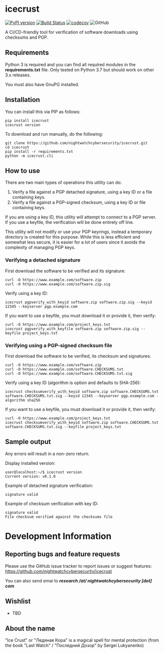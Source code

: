 # icecrust
[![PyPI version](https://badge.fury.io/py/icecrust.svg)](https://badge.fury.io/py/icecrust)
[![Build Status](https://github.com/nightwatchcybersecurity/icecrust/workflows/Test%20package/badge.svg?branch=master)](https://github.com/nightwatchcybersecurity/icecrust/actions)
[![codecov](https://codecov.io/gh/nightwatchcybersecurity/icecrust/branch/master/graph/badge.svg)](https://codecov.io/gh/nightwatchcybersecurity/icecrust)
![GitHub](https://img.shields.io/github/license/nightwatchcybersecurity/icecrust.svg)

A CI/CD-friendly tool for verification of software downloads using checksums and PGP.

## Requirements
Python 3 is required and you can find all required modules in the **requirements.txt** file.
Only tested on Python 3.7 but should work on other 3.x releases.

You must also have GnuPG installed.

## Installation
You can install this via PIP as follows:
```
pip install icecrust
icecrust version
```
To download and run manually, do the following:
```
git clone https://github.com/nightwatchcybersecurity/icecrust.git
cd icecrust
pip install -r requirements.txt
python -m icecrust.cli
```

## How to use 
There are two main types of operations this utility can do:
1. Verify a file against a PGP detached signature, using a key ID or a file containing keys.
2. Verify a file against a PGP-signed checksum, using a key ID or file containing keys.

If you are using a key ID, this utility will attempt to connect to a PGP server. If you use a keyfile,
the verification will be done entirely off line.

This utility will not modify or use your PGP keyrings, instead a temporary directory is created for this purpose.
While this is less efficient and somewhat less secure, it is easier for a lot of users since it avoids the
complexity of managing PGP keys.

### Verifying a detached signature
First download the software to be verified and its signature:
```
curl -O https://www.example.com/software.zip
curl -O https://www.example.com/software.zip.sig
```

Verify using a key ID:
```
icecrust pgpverify_with_keyid software.zip software.zip.sig --keyid 12345 --keyserver pgp.example.com
```

If you want to use a keyfile, you must download it or provide it, then verify:
```
curl -O https://www.example.com/project_keys.txt
icecrust pgpverify_with_keyfile software.zip software.zip.sig --keyfile project_keys.txt
```

### Verifying using a PGP-signed checksum file
First download the software to be verified, its checksum and signatures:
```
curl -O https://www.example.com/software.zip
curl -O https://www.example.com/software.CHECKSUMS.txt
curl -O https://www.example.com/software.CHECKSUMS.txt.sig
```

Verify using a key ID (algorithm is option and defaults to SHA-256):
```
icecrust checksumverify_with_keyid software.zip software.CHECKSUMS.txt software.CHECKSUMS.txt.sig --keyid 12345 --keyserver pgp.example.com -algorithm sha256
```

If you want to use a keyfile, you must download it or provide it, then verify:
```
curl -O https://www.example.com/project_keys.txt
icecrust checksumverify_with_keyid software.zip software.CHECKSUMS.txt software.CHECKSUMS.txt.sig --keyfile project_keys.txt
```

## Sample output
Any errors will result in a non-zero return.

Display installed version:
```
user@localhost:~/$ icecrust version
Current version: v0.1.0
```

Example of detached signature verification:
```
signature valid
```

Example of checksum verification with key ID:
```
signature valid
File checksum verified against the checksums file
```

# Development Information

## Reporting bugs and feature requests
Please use the GitHub issue tracker to report issues or suggest features:
https://github.com/nightwatchcybersecurity/icecrust

You can also send emai to ***research /at/ nightwatchcybersecurity [dot] com***

## Wishlist
   * TBD

## About the name
"Ice Crust" or "Ледяная Кора" is a magical spell for mental protection
(from the book "Last Watch" / "Последний Дозор" by Sergei Lukyanenko)

